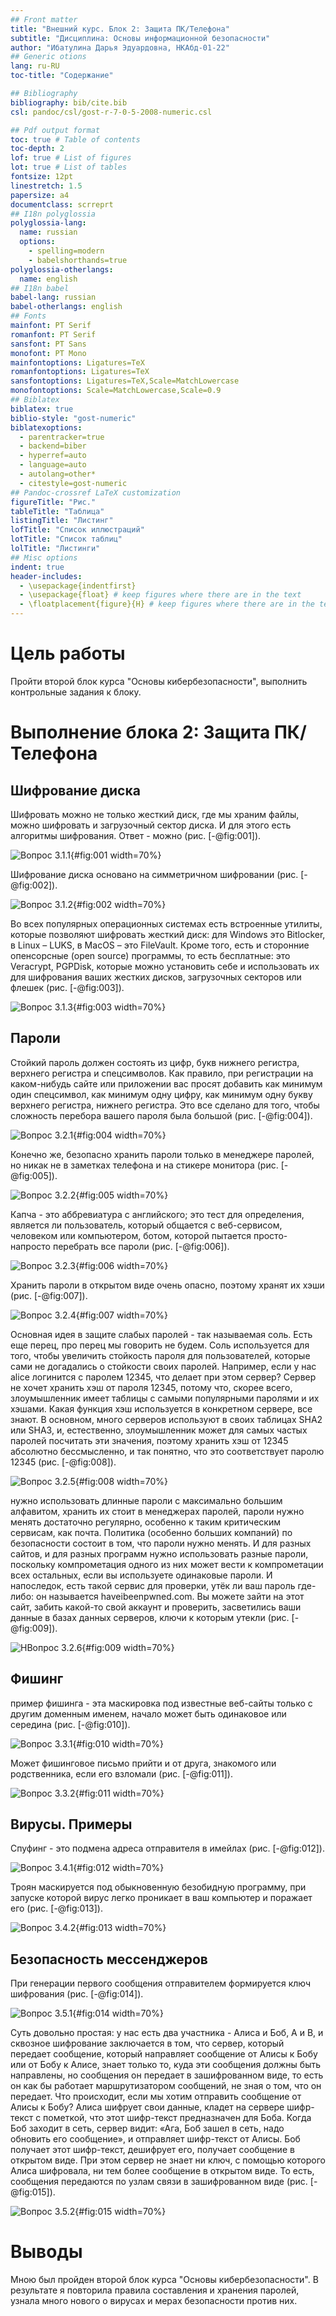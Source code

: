 ```yaml
---
## Front matter
title: "Внешний курс. Блок 2: Защита ПК/Телефона"
subtitle: "Дисциплина: Основы информационной безопасности"
author: "Ибатулина Дарья Эдуардовна, НКАбд-01-22"
## Generic otions
lang: ru-RU
toc-title: "Содержание"

## Bibliography
bibliography: bib/cite.bib
csl: pandoc/csl/gost-r-7-0-5-2008-numeric.csl

## Pdf output format
toc: true # Table of contents
toc-depth: 2
lof: true # List of figures
lot: true # List of tables
fontsize: 12pt
linestretch: 1.5
papersize: a4
documentclass: scrreprt
## I18n polyglossia
polyglossia-lang:
  name: russian
  options:
	- spelling=modern
	- babelshorthands=true
polyglossia-otherlangs:
  name: english
## I18n babel
babel-lang: russian
babel-otherlangs: english
## Fonts
mainfont: PT Serif
romanfont: PT Serif
sansfont: PT Sans
monofont: PT Mono
mainfontoptions: Ligatures=TeX
romanfontoptions: Ligatures=TeX
sansfontoptions: Ligatures=TeX,Scale=MatchLowercase
monofontoptions: Scale=MatchLowercase,Scale=0.9
## Biblatex
biblatex: true
biblio-style: "gost-numeric"
biblatexoptions:
  - parentracker=true
  - backend=biber
  - hyperref=auto
  - language=auto
  - autolang=other*
  - citestyle=gost-numeric
## Pandoc-crossref LaTeX customization
figureTitle: "Рис."
tableTitle: "Таблица"
listingTitle: "Листинг"
lofTitle: "Список иллюстраций"
lotTitle: "Список таблиц"
lolTitle: "Листинги"
## Misc options
indent: true
header-includes:
  - \usepackage{indentfirst}
  - \usepackage{float} # keep figures where there are in the text
  - \floatplacement{figure}{H} # keep figures where there are in the text
---
```


# Цель работы

Пройти второй блок курса "Основы кибербезопасности", выполнить контрольные задания к блоку.

# Выполнение блока 2: Защита ПК/Телефона

## Шифрование диска

Шифровать можно не только жесткий диск, где мы храним файлы, можно шифровать и загрузочный сектор диска. И для этого есть алгоритмы шифрования. Ответ - можно (рис. [-@fig:001]).

![Вопрос 3.1.1](image/1.jpg){#fig:001 width=70%}

Шифрование диска основано на симметричном шифровании (рис. [-@fig:002]).

![Вопрос 3.1.2](image/2.jpg){#fig:002 width=70%}

Во всех популярных операционных системах есть встроенные утилиты, которые позволяют шифровать жесткий диск: для Windows этo Bitlocker, в Linux – LUKS, в MacOS – это FileVault. Кроме того, есть и сторонние опенсорсные (open source) программы, то есть бесплатные: это Veracrypt, PGPDisk, которые можно установить себе и использовать их для шифрования ваших жестких дисков, загрузочных секторов или флешек (рис. [-@fig:003]).

![Вопрос 3.1.3](image/3.jpg){#fig:003 width=70%}

## Пароли

Стойкий пароль должен состоять из цифр, букв нижнего регистра, верхнего регистра и спецсимволов. Как правило, при регистрации на каком-нибудь сайте или приложении вас просят добавить как минимум один спецсимвол, как минимум одну цифру, как минимум одну букву верхнего регистра, нижнего регистра. Это все сделано для того, чтобы сложность перебора вашего пароля была большой (рис. [-@fig:004]).

![Вопрос 3.2.1](image/4.jpg){#fig:004 width=70%}

Конечно же, безопасно хранить пароли только в менеджере паролей, но никак не в заметках телефона и на стикере монитора (рис. [-@fig:005]).

![Вопрос 3.2.2](image/5.jpg){#fig:005 width=70%}

Капча - это аббревиатура с английского; это тест для определения, является ли пользователь, который общается с веб-сервисом, человеком или компьютером, ботом, которой пытается просто-напросто перебрать все пароли (рис. [-@fig:006]).

![Вопрос 3.2.3](image/6.jpg){#fig:006 width=70%}

Хранить пароли в открытом виде очень опасно, поэтому хранят их хэши (рис. [-@fig:007]).

![Вопрос 3.2.4](image/7.jpg){#fig:007 width=70%}

Основная идея в защите слабых паролей - так называемая соль. Есть еще перец, про перец мы говорить не будем. Соль используется для того, чтобы увеличить стойкость пароля для пользователей, которые сами не догадались о стойкости своих паролей. Например, если у нас alice логинится с паролем 12345, что делает при этом сервер? Сервер не хочет хранить хэш от пароля 12345, потому что, скорее всего, злоумышленник имеет таблицы с самыми популярными паролями и их хэшами. Какая функция хэш используется в конкретном сервере, все знают. В основном, много серверов используют в своих таблицах SHA2 или SHA3, и, естественно, злоумышленник может для самых частых паролей посчитать эти значения, поэтому хранить хэш от 12345 абсолютно бессмысленно, и так понятно, что это соответствует паролю 12345 (рис. [-@fig:008]).

![Вопрос 3.2.5](image/8.jpg){#fig:008 width=70%}

нужно использовать длинные пароли с максимально большим алфавитом, хранить их стоит в менеджерах паролей, пароли нужно менять достаточно регулярно, особенно к таким критическим сервисам, как почта. Политика (особенно больших компаний) по безопасности состоит в том, что пароли нужно менять. И для разных сайтов, и для разных программ нужно использовать разные пароли, поскольку компрометация одного из них может вести к компрометации всех остальных, если вы используете одинаковые пароли. И напоследок, есть такой сервис для проверки, утёк ли ваш пароль где-либо: он называется haveibeenpwned.com. Вы можете зайти на этот сайт, забить какой-то свой аккаунт и проверить, засветились ваши данные в базах данных серверов, ключи к которым утекли (рис. [-@fig:009]).

![НВопрос 3.2.6](image/9.jpg){#fig:009 width=70%}

## Фишинг

пример фишинга - эта маскировка под известные веб-сайты только с другим доменным именем, начало может быть одинаковое или середина (рис. [-@fig:010]).

![Вопрос 3.3.1](image/10.jpg){#fig:010 width=70%}

Может фишинговое письмо прийти и от друга, знакомого или родственника, если его взломали (рис. [-@fig:011]).

![Вопрос 3.3.2](image/11.jpg){#fig:011 width=70%}

## Вирусы. Примеры

Спуфинг - это подмена адреса отправителя в имейлах (рис. [-@fig:012]).

![Вопрос 3.4.1](image/12.jpg){#fig:012 width=70%}

Троян маскируется под обыкновенную безобидную программу, при запуске которой вирус легко проникает в ваш компьютер и поражает его (рис. [-@fig:013]).

![Вопрос 3.4.2](image/13.jpg){#fig:013 width=70%}

## Безопасность мессенджеров

При генерации первого сообщения отправителем формируется ключ шифрования (рис. [-@fig:014]).

![Вопрос 3.5.1](image/14.jpg){#fig:014 width=70%}

Суть довольно простая: у нас есть два участника - Алиса и Боб, A и B, и сквозное шифрование заключается в том, что сервер, который передает сообщение, который направляет сообщение от Алисы к Бобу или от Бобу к Алисе, знает только то, куда эти сообщения должны быть направлены, но сообщения он передает в зашифрованном виде, то есть он как бы работает маршрутизатором  сообщений, не зная о том, что он передает. Что происходит, если мы хотим отправить сообщение от Алисы к Бобу? Алиса шифрует свои данные, кладет на сервере шифр-текст с пометкой, что этот шифр-текст предназначен для Боба. Когда Боб заходит в сеть, сервер видит: «Ага, Боб зашел в сеть, надо обновить его сообщение», и отправляет шифр-текст от Алисы. Боб получает этот шифр-текст, дешифрует его, получает сообщение в открытом виде. При этом сервер не знает ни ключ, с помощью которого Алиса шифровала, ни тем более сообщение в открытом виде. То есть, сообщения передаются по узлам связи в зашифрованном виде (рис. [-@fig:015]).

![Вопрос 3.5.2](image/15.jpg){#fig:015 width=70%}

# Выводы

Мною был пройден второй блок курса "Основы кибербезопасности". В результате я повторила правила составления и хранения паролей, узнала много нового  о вирусах и мерах безопасности против них.
